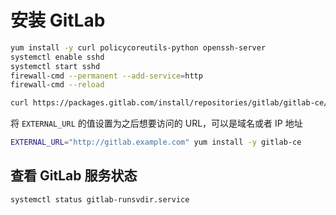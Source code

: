 # 安装 GitLab

```bash
yum install -y curl policycoreutils-python openssh-server
systemctl enable sshd
systemctl start sshd
firewall-cmd --permanent --add-service=http
firewall-cmd --reload
```

```bash
curl https://packages.gitlab.com/install/repositories/gitlab/gitlab-ce/script.rpm.sh | bash
```

将 `EXTERNAL_URL` 的值设置为之后想要访问的 URL，可以是域名或者 IP 地址

```bash
EXTERNAL_URL="http://gitlab.example.com" yum install -y gitlab-ce
```

## 查看 GitLab 服务状态

```bash
systemctl status gitlab-runsvdir.service
```
